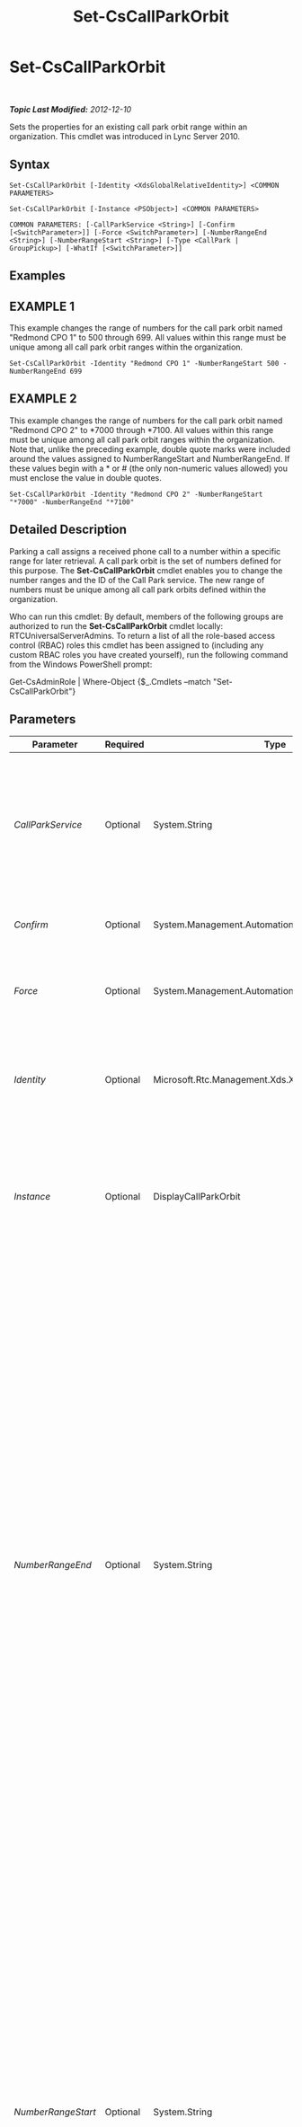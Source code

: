 ﻿---
title: Set-CsCallParkOrbit
TOCTitle: Set-CsCallParkOrbit
ms:assetid: 9a159a9a-69a6-4e4d-8224-49aa42092ea8
ms:mtpsurl: https://technet.microsoft.com/en-us/library/Gg398796(v=OCS.15)
ms:contentKeyID: 48184962
ms.date: 07/23/2014
mtps_version: v=OCS.15
---

<div data-xmlns="http://www.w3.org/1999/xhtml">

<div class="topic" data-xmlns="http://www.w3.org/1999/xhtml" data-msxsl="urn:schemas-microsoft-com:xslt" data-cs="http://msdn.microsoft.com/en-us/">

<div data-asp="http://msdn2.microsoft.com/asp">

# Set-CsCallParkOrbit

</div>

<div id="mainSection">

<div id="mainBody">

<span> </span>

_**Topic Last Modified:** 2012-12-10_

Sets the properties for an existing call park orbit range within an organization. This cmdlet was introduced in Lync Server 2010.

<div>

## Syntax

    Set-CsCallParkOrbit [-Identity <XdsGlobalRelativeIdentity>] <COMMON PARAMETERS>

    Set-CsCallParkOrbit [-Instance <PSObject>] <COMMON PARAMETERS>

    COMMON PARAMETERS: [-CallParkService <String>] [-Confirm [<SwitchParameter>]] [-Force <SwitchParameter>] [-NumberRangeEnd <String>] [-NumberRangeStart <String>] [-Type <CallPark | GroupPickup>] [-WhatIf [<SwitchParameter>]]

</div>

<div>

## Examples

<div>

## EXAMPLE 1

This example changes the range of numbers for the call park orbit named "Redmond CPO 1" to 500 through 699. All values within this range must be unique among all call park orbit ranges within the organization.

    Set-CsCallParkOrbit -Identity "Redmond CPO 1" -NumberRangeStart 500 -NumberRangeEnd 699

</div>

<div>

## EXAMPLE 2

This example changes the range of numbers for the call park orbit named "Redmond CPO 2" to \*7000 through \*7100. All values within this range must be unique among all call park orbit ranges within the organization. Note that, unlike the preceding example, double quote marks were included around the values assigned to NumberRangeStart and NumberRangeEnd. If these values begin with a \* or \# (the only non-numeric values allowed) you must enclose the value in double quotes.

    Set-CsCallParkOrbit -Identity "Redmond CPO 2" -NumberRangeStart "*7000" -NumberRangeEnd "*7100"

</div>

</div>

<div>

## Detailed Description

Parking a call assigns a received phone call to a number within a specific range for later retrieval. A call park orbit is the set of numbers defined for this purpose. The **Set-CsCallParkOrbit** cmdlet enables you to change the number ranges and the ID of the Call Park service. The new range of numbers must be unique among all call park orbits defined within the organization.

Who can run this cmdlet: By default, members of the following groups are authorized to run the **Set-CsCallParkOrbit** cmdlet locally: RTCUniversalServerAdmins. To return a list of all the role-based access control (RBAC) roles this cmdlet has been assigned to (including any custom RBAC roles you have created yourself), run the following command from the Windows PowerShell prompt:

Get-CsAdminRole | Where-Object {$\_.Cmdlets –match "Set-CsCallParkOrbit"}

</div>

<div>

## Parameters


<table>
<colgroup>
<col style="width: 25%" />
<col style="width: 25%" />
<col style="width: 25%" />
<col style="width: 25%" />
</colgroup>
<thead>
<tr class="header">
<th>Parameter</th>
<th>Required</th>
<th>Type</th>
<th>Description</th>
</tr>
</thead>
<tbody>
<tr class="odd">
<td><p><em>CallParkService</em></p></td>
<td><p>Optional</p></td>
<td><p>System.String</p></td>
<td><p>The fully qualified domain name (FQDN) or service ID of the Application service that hosts the Call Park application. All calls parked to numbers within the range specified by the NumberRangeStart and NumberRangeEnd parameters will be routed to this server or pool.</p></td>
</tr>
<tr class="even">
<td><p><em>Confirm</em></p></td>
<td><p>Optional</p></td>
<td><p>System.Management.Automation.SwitchParameter</p></td>
<td><p>Prompts you for confirmation before executing the command.</p></td>
</tr>
<tr class="odd">
<td><p><em>Force</em></p></td>
<td><p>Optional</p></td>
<td><p>System.Management.Automation.SwitchParameter</p></td>
<td><p>Suppresses any confirmation prompts that would otherwise be displayed before making changes.</p></td>
</tr>
<tr class="even">
<td><p><em>Identity</em></p></td>
<td><p>Optional</p></td>
<td><p>Microsoft.Rtc.Management.Xds.XdsGlobalRelativeIdentity</p></td>
<td><p>The unique identifier of the call park orbit range to be modified. If the Identity includes spaces, this value must be included within double quotes.</p></td>
</tr>
<tr class="odd">
<td><p><em>Instance</em></p></td>
<td><p>Optional</p></td>
<td><p>DisplayCallParkOrbit</p></td>
<td><p>Allows you to pass a reference to an object to the cmdlet rather than set individual parameter values. This object must be of type DisplayCallParkOrbit, which can be retrieved by calling the <strong>Get-CsCallParkOrbit</strong> cmdlet.</p></td>
</tr>
<tr class="even">
<td><p><em>NumberRangeEnd</em></p></td>
<td><p>Optional</p></td>
<td><p>System.String</p></td>
<td><p>The last number in the range for this call park orbit. The value must be greater than or equal to the NumberRangeStart. The value must also be the same length as the value of the NumberRangeStart. For example, if NumberRangeStart is set to 100, NumberRangeEnd cannot be set to 1001. In addition, if the NumberRangeStart begins with a * or #, then NumberRangeEnd must begin with the same character.</p>
<p>Valid values: Must match the regular expression string ([\*|#]?[1-9]\d{0,7})|([1-9]\d{0,8}). This means that the value must be a string beginning with either the character * or # or a number 1 through 9 (the first character cannot be a zero). If the first character is * or # the following character must be a number 1 through 9 (it cannot be a zero). Subsequent characters can be any number 0 through 9 up to seven additional characters. (For example, &quot;#6000&quot;, &quot;*92000&quot;, and &quot;*95551212&quot;.) If the first character is not * or #, the first character must be a number 1 through 9 (it cannot be zero), followed by up to eight characters, each a number 0 through 9. (For example, 915551212;41212;300.)</p></td>
</tr>
<tr class="odd">
<td><p><em>NumberRangeStart</em></p></td>
<td><p>Optional</p></td>
<td><p>System.String</p></td>
<td><p>The first number in the range for this call park orbit. The value must be less than or equal to the NumberRangeEnd. The value must also be the same length as the value of the NumberRangeEnd.</p>
<p>Valid values: Must match the regular expression string ([\*|#]?[1-9]\d{0,7})|([1-9]\d{0,8}). This means that the value must be a string beginning with either the character * or # or a number 1 through 9 (the first character cannot be a zero). If the first character is * or # the following character must be a number 1 through 9 (it cannot be a zero). Subsequent characters can be any number 0 through 9 up to seven additional characters. (For example, &quot;#6000&quot;, &quot;*92000&quot;, and &quot;*95551212&quot;.) The number following the * or # must be greater than 100. If the first character is not * or #, the first character must be a number 1 through 9 (it cannot be zero), followed by up to eight characters, each a number 0 through 9. (For example, 915551212;41212;300.)</p></td>
</tr>
<tr class="even">
<td><p><em>Type</em></p></td>
<td><p>Optional</p></td>
<td><p>Microsoft.Rtc.Management.Core.OrbitType</p></td>
<td><p>Specifies the type of call park orbit. Lync Server 2013 allows for two different types of call park orbits:</p>
<p>CallPark. This is the standard call park orbit, in which a user places a call on hold and then can retrieve that call from any phone by dialing the specified call park number. CallPark is the default orbit type and will be used if the Type parameter is not specified.</p>
<p>GroupPickup. With group pickup, users can answer any incoming call that is made to any member of their call pickup group. Call pickup groups are configured by administrators.</p>
<p>To specify a call park orbit type, use syntax similar to this:</p>
<p>-Type GroupPickup</p>
<p>This parameter was introduced in the February 2013 release of Lync Server 2013.</p></td>
</tr>
<tr class="odd">
<td><p><em>WhatIf</em></p></td>
<td><p>Optional</p></td>
<td><p>System.Management.Automation.SwitchParameter</p></td>
<td><p>Describes what would happen if you executed the command without actually executing the command.</p></td>
</tr>
</tbody>
</table>


</div>

<div>

## Input Types

Microsoft.Rtc.Management.Voice.Helpers.DisplayCallParkOrbit object. Accepts pipelined input of call park orbit objects.

</div>

<div>

## Return Types

This cmdlet modifies an object of type Microsoft.Rtc.Management.Voice.Helpers.DisplayCallParkOrbit.

</div>

<div>

## See Also


[New-CsCallParkOrbit](new-cscallparkorbit.md)  
[Remove-CsCallParkOrbit](remove-cscallparkorbit.md)  
[Get-CsCallParkOrbit](get-cscallparkorbit.md)  
  

</div>

</div>

<span> </span>

</div>

</div>

</div>

